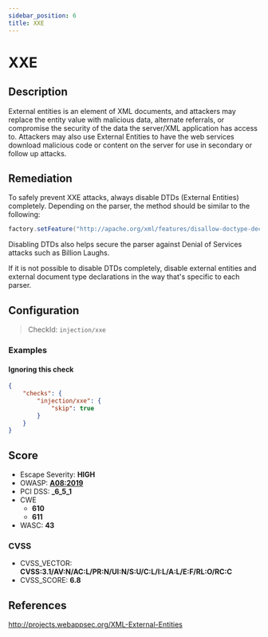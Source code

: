 ```yaml
---
sidebar_position: 6
title: XXE
---
```


# XXE

## Description

External entities is an element of XML documents, and attackers may replace the entity value with malicious data, alternate referrals, or compromise the security of the data the server/XML application has access to. 
Attackers may also use External Entities to have the web services download malicious code or content on the server for use in secondary or follow up attacks.

## Remediation

To safely prevent XXE attacks, always disable DTDs (External Entities) completely. Depending on the parser, the method should be similar to the following:

```java
factory.setFeature("http://apache.org/xml/features/disallow-doctype-decl", true);
```

Disabling DTDs also helps secure the parser against Denial of Services attacks such as Billion Laughs. 

If it is not possible to disable DTDs completely, disable external entities and external document type declarations in the way that's specific to each parser.


## Configuration

> CheckId: `injection/xxe`


### Examples


#### Ignoring this check

```json
{
    "checks": {
        "injection/xxe": {
            "skip": true
        }
    }
}
```




## Score

- Escape Severity: **<span className="high-severity">HIGH</span>**
- OWASP: **[A08:2019](https://github.com/OWASP/API-Security/blob/master/2019/en/src/0xa8-injection.md)**
- PCI DSS: **_6_5_1**
- CWE
  - **610**
  - **611**
- WASC: **43**



### CVSS

- CVSS_VECTOR: **CVSS:3.1/AV:N/AC:L/PR:N/UI:N/S:U/C:L/I:L/A:L/E:F/RL:O/RC:C**
- CVSS_SCORE: **6.8**

## References

http://projects.webappsec.org/XML-External-Entities
